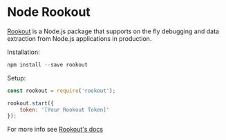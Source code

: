 # Node Rookout

[Rookout](https://rookout.com) is a Node.js package that supports
on the fly debugging and data extraction from Node.js applications
in production.

Installation:
```javascript
npm install --save rookout
```

Setup:
```javascript
const rookout = require('rookout');

rookout.start({
    token: '[Your Rookout Token]'
});
```

For more info see [Rookout's docs](https://docs.rookout.com/docs/node-setup/)